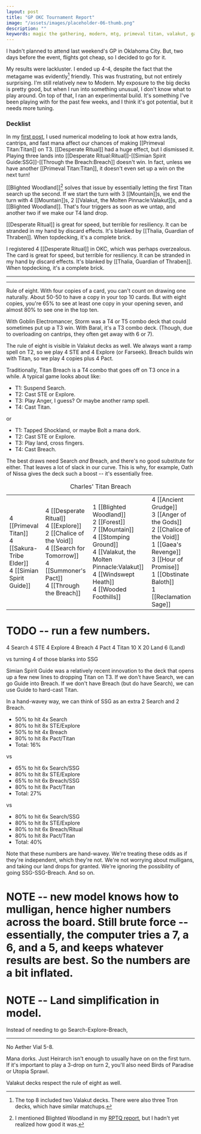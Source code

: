 ```yaml
---
layout: post
title: "GP OKC Tournament Report"
image: "/assets/images/placeholder-06-thumb.png"
description: ""
keywords: magic the gathering, modern, mtg, primeval titan, valakut, games, desperate ritual, GPOKC
---
```


I hadn't planned to attend last weekend's GP in Oklahoma City. But, two days before the event, flights got cheap, so I decided to go for it. 

My results were lackluster. I ended up 4-4, despite the fact that the metagame was evidently[^1] friendly. This was frustrating, but not entirely surprising. I'm still relatively new to Modern. My exposure to the big decks is pretty good, but when I run into something unusual, I don't know what to play around. On top of that, I ran an experimental build. It's something I've been playing with for the past few weeks, and I think it's got potential, but it needs more tuning. 

[^1]: The top 8 included two Valakut decks. There were also three Tron decks, which have similar matchups. 

### Decklist

In my [first post](/modern-primeval-titan-simulation/), I used numerical modeling to look at how extra lands, cantrips, and fast mana affect our chances of making [[Primeval Titan:Titan]] on T3. [[Desperate Ritual]] had a huge effect, but I dismissed it. Playing three lands into [[Desperate Ritual:Ritual]]-[[Simian Spirit Guide:SSG]]-[[Through the Breach:Breach]] doesn't win. In fact, unless we have another [[Primeval Titan:Titan]], it doesn't even set up a win on the next turn!

[[Blighted Woodland]][^2] solves that issue by essentially letting the first Titan search up the second. If we start the turn with 3 [[Mountain]]s, we end the turn with 4 [[Mountain]]s, 2 [[Valakut, the Molten Pinnacle:Valakut]]s, and a [[Blighted Woodland]]. That's four triggers as soon as we untap, and another two if we make our T4 land drop. 

[^2]: I mentioned Blighted Woodland in my [RPTQ report](/rptq-rix-report/), but I hadn't yet realized how good it was.  

[[Desperate Ritual]] is great for speed, but terrible for resiliency. It can be stranded in my hand by discard effects. It's blanked by [[Thalia, Guardian of Thraben]]. When topdecking, it's a complete brick. 





I registered 4 [[Desperate Ritual]] in OKC, which was perhaps overzealous. The card is great for speed, but terrible for resiliency. It can be stranded in my hand by discard effects. It's blanked by [[Thalia, Guardian of Thraben]]. When topdecking, it's a complete brick. 






---

---








Rule of eight. With four copies of a card, you can't count on drawing one naturally. About 50-50 to have a copy in your top 10 cards. But with eight copies, you're 65% to see at least one copy in your opening seven, and almost 80% to see one in the top ten. 

With Goblin Electromancer, Storm was a T4 or T5 combo deck that could sometimes put up a T3 win. With Baral, it's a T3 combo deck. (Though, due to overloading on cantrips, they often get away with 6 or 7). 

The rule of eight is visible in Valakut decks as well. We always want a ramp spell on T2, so we play 4 STE and 4 Explore (or Farseek). Breach builds win with Titan, so we play 4 copies plus 4 Pact. 

Traditionally, Titan Breach is a T4 combo that goes off on T3 once in a while. A typical game looks about like:

- T1: Suspend Search.
- T2: Cast STE or Explore. 
- T3: Play Anger, I guess? Or maybe another ramp spell. 
- T4: Cast Titan. 

or

- T1: Tapped Shockland, or maybe Bolt a mana dork.
- T2: Cast STE or Explore. 
- T3: Play land, cross fingers. 
- T4: Cast Breach. 

The best draws need Search *and* Breach, and there's no good substitute for either. That leaves a lot of slack in our curve. This is why, for example, Oath of Nissa gives the deck such a boost -- it's essentially free. 





<table class="cardlist-with-sideboard">
    <caption class="deckname">Charles' Titan Breach</caption>
    <tr>
        <td>
            4 [[Primeval Titan]]<br>
            4 [[Sakura-Tribe Elder]]<br>
            4 [[Simian Spirit Guide]]<br>
        </td>
        <td>
            4 [[Desperate Ritual]]<br>
            4 [[Explore]]<br>
            2 [[Chalice of the Void]]<br>
            4 [[Search for Tomorrow]]<br>
            4 [[Summoner's Pact]]<br>
            4 [[Through the Breach]]<br>
        </td>
        <td>
            1 [[Blighted Woodland]]<br>
            2 [[Forest]]<br>
            7 [[Mountain]]<br>
            4 [[Stomping Ground]]<br>
            4 [[Valakut, the Molten Pinnacle:Valakut]]<br>
            4 [[Windswept Heath]]<br>
            4 [[Wooded Foothills]]<br>
        </td>
        <td>
            4 [[Ancient Grudge]]<br>
            3 [[Anger of the Gods]]<br>
            2 [[Chalice of the Void]]<br>
            1 [[Gaea's Revenge]]<br>
            3 [[Hour of Promise]]<br>
            1 [[Obstinate Baloth]]<br>
            1 [[Reclamation Sage]]<br>
        </td>
    </tr>
</table>



# TODO -- run a few numbers. 

4 Search
4 STE
4 Explore
4 Breach
4 Pact
4 Titan
10 X
20 Land
6 (Land)

vs turning 4 of those blanks into SSG

Simian Spirit Guide was a relatively recent innovation to the deck that opens up a few new lines to dropping Titan on T3. If we don't have Search, we can go Guide into Breach. If we don't have Breach (but do have Search), we can use Guide to hard-cast Titan. 

In a hand-wavey way, we can think of SSG as an extra 2 Search and 2 Breach. 

- 50% to hit 4x Search
- 80% to hit 8x STE/Explore
- 50% to hit 4x Breach
- 80% to hit 8x Pact/Titan
- Total: 16%

vs

- 65% to hit 6x Search/SSG
- 80% to hit 8x STE/Explore
- 65% to hit 6x Breach/SSG
- 80% to hit 8x Pact/Titan
- Total: 27%

vs

- 80% to hit 6x Search/SSG
- 80% to hit 8x STE/Explore
- 80% to hit 6x Breach/Ritual
- 80% to hit 8x Pact/Titan
- Total: 40%

Note that these numbers are hand-wavey. We're treating these odds as if they're independent, which they're not. We're not worrying about mulligans, and taking our land drops for granted. We're ignoring the possibility of going SSG-SSG-Breach. And so on. 





# NOTE -- new model knows how to mulligan, hence higher numbers across the board. Still brute force -- essentially, the computer tries a 7, a 6, and a 5, and keeps whatever results are best. So the numbers are a bit inflated. 

# NOTE -- Land simplification in model. 


Instead of needing to go Search-Explore-Breach, 









---




No Aether Vial 5-8. 

Mana dorks. Just Heirarch isn't enough to usually have on on the first turn. If it's important to play a 3-drop on turn 2, you'll also need Birds of Paradise or Utopia Sprawl. 

Valakut decks respect the rule of eight as well. 

